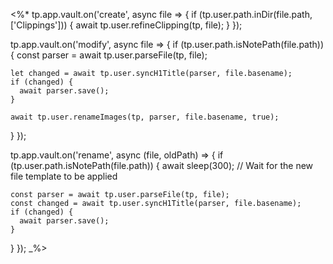 <%*
tp.app.vault.on('create', async file => {
  if (tp.user.path.inDir(file.path, ['Clippings'])) {
    await tp.user.refineClipping(tp, file);
  }
});

tp.app.vault.on('modify', async file => {
  if (tp.user.path.isNotePath(file.path)) {
    const parser = await tp.user.parseFile(tp, file);

    let changed = await tp.user.syncH1Title(parser, file.basename);
    if (changed) {
      await parser.save();
    }

    await tp.user.renameImages(tp, parser, file.basename, true);
  }
});

tp.app.vault.on('rename', async (file, oldPath) => {
  if (tp.user.path.isNotePath(file.path)) {
    await sleep(300); // Wait for the new file template to be applied

    const parser = await tp.user.parseFile(tp, file);
    const changed = await tp.user.syncH1Title(parser, file.basename);
    if (changed) {
      await parser.save();
    }
  }
});
_%>
